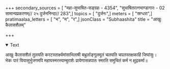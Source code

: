 +++
secondary_sources = [ "महा-सुभाषित-सङ्ग्रहः - 4354", "सुभाषितरत्नभाण्डागारः -  02 सामान्यप्रकरणम्// २५ दुर्जननिन्दा// 283",]
topics = [ "दुर्जनः",]
meters = [ "स्रग्धरा",]
pratimaalaa_letters = [ "भ", "म", "र",]
jsonClass = "Subhaashita"
title = "आखुः कैलासशैलम्"

+++

<details open><summary>Text</summary>

आखुः कैलासशैलं तुलयति करटस्तार्क्ष्यमांसाभिलाषी बभ्रुर्लाङ्गूलमूलं चलयति चपलस्तक्षकाहिं जिघांसुः।  
भेकः पारं यियासुर्भुजगमपि महाघस्मरस्याम्बुराशेः प्रायेणासन्नपातः स्मरति समुचितं कर्म न क्षुद्रकर्मा॥
</details>
